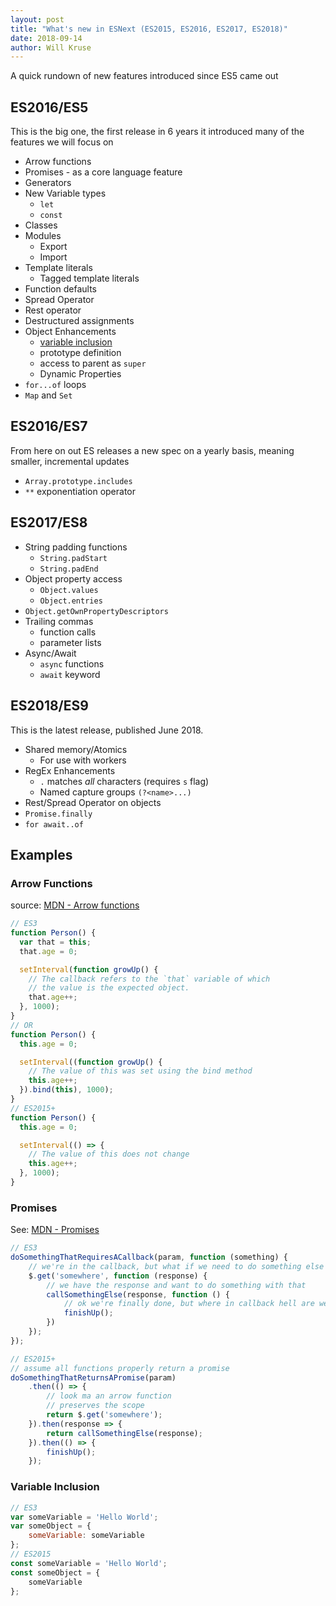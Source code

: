 ```yaml
---
layout: post
title: "What's new in ESNext (ES2015, ES2016, ES2017, ES2018)"
date: 2018-09-14
author: Will Kruse
---
```

A quick rundown of new features introduced since ES5 came out

## ES2016/ES5 ##

This is the big one, the first release in 6 years it introduced many of the features we will focus on

- Arrow functions
- Promises - as a core language feature
- Generators
- New Variable types
  - `let`
  - `const`
- Classes
- Modules
  - Export
  - Import
- Template literals
  - Tagged template literals
- Function defaults
- Spread Operator
- Rest operator
- Destructured assignments
- Object Enhancements
  - [variable inclusion](#variable-inclusion)
  - prototype definition
  - access to parent as `super`
  - Dynamic Properties
- `for...of` loops
- `Map` and `Set`

## ES2016/ES7 ##

From here on out ES releases a new spec on a yearly basis, meaning smaller, incremental updates

- `Array.prototype.includes`
- `**` exponentiation operator

## ES2017/ES8 ##

- String padding functions
  - `String.padStart`
  - `String.padEnd`
- Object property access
  - `Object.values`
  - `Object.entries`
- `Object.getOwnPropertyDescriptors`
- Trailing commas
  - function calls
  - parameter lists
- Async/Await
  - `async` functions
  - `await` keyword

## ES2018/ES9 ##

This is the latest release, published June 2018.

- Shared memory/Atomics
  - For use with workers
- RegEx Enhancements
  - `.` matches _all_ characters (requires `s` flag)
  - Named capture groups `(?<name>...)`
- Rest/Spread Operator on objects
- `Promise.finally`
- `for await..of`

## Examples ##

### <a href="arrow-functions"></a> Arrow Functions ###

source: [MDN - Arrow functions](https://developer.mozilla.org/en-US/docs/Web/JavaScript/Reference/Functions/Arrow_functions)

```js
// ES3
function Person() {
  var that = this;
  that.age = 0;

  setInterval(function growUp() {
    // The callback refers to the `that` variable of which
    // the value is the expected object.
    that.age++;
  }, 1000);
}
// OR
function Person() {
  this.age = 0;

  setInterval((function growUp() {
    // The value of this was set using the bind method
    this.age++;
  }).bind(this), 1000);
}
// ES2015+
function Person() {
  this.age = 0;

  setInterval(() => {
    // The value of this does not change
    this.age++;
  }, 1000);
}
```

### Promises ###

See: [MDN - Promises](https://developer.mozilla.org/en-US/docs/Web/JavaScript/Reference/Global_Objects/Promise)

```js
// ES3
doSomethingThatRequiresACallback(param, function (something) {
    // we're in the callback, but what if we need to do something else that needs a callback...
    $.get('somewhere', function (response) {
        // we have the response and want to do something with that
        callSomethingElse(response, function () {
            // ok we're finally done, but where in callback hell are we?
            finishUp();
        })
    });
});

// ES2015+
// assume all functions properly return a promise
doSomethingThatReturnsAPromise(param)
    .then(() => {
        // look ma an arrow function
        // preserves the scope
        return $.get('somewhere');
    }).then(response => {
        return callSomethingElse(response);
    }).then(() => {
        finishUp();
    });
```

### <a href="variable-inclusion"></a> Variable Inclusion ###

```js
// ES3
var someVariable = 'Hello World';
var someObject = {
    someVariable: someVariable
};
// ES2015
const someVariable = 'Hello World';
const someObject = {
    someVariable
};
```
